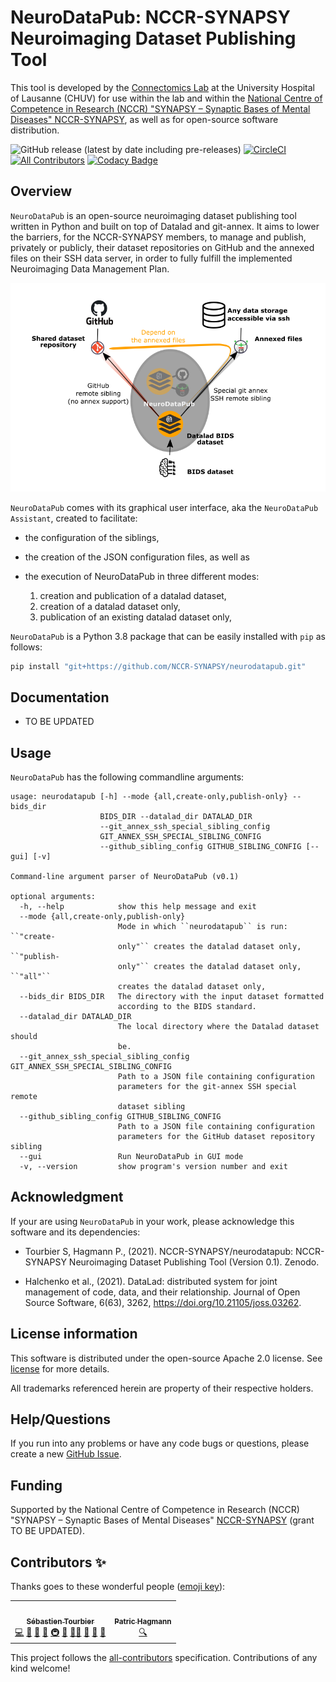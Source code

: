 # NeuroDataPub: NCCR-SYNAPSY Neuroimaging Dataset Publishing Tool

This tool is developed by the [Connectomics
Lab](https://wp.unil.ch/connectomics/) at the University Hospital of
Lausanne (CHUV) for use within the lab and within the [National Centre
of Competence in Research (NCCR) "SYNAPSY – Synaptic Bases of Mental
Diseases" NCCR-SYNAPSY](https://nccr-synapsy.ch/), as well as for
open-source software distribution.

![GitHub release (latest by date including pre-releases)](https://img.shields.io/github/v/release/NCCR-SYNAPSY/neurodatapub?include_prereleases)
[![CircleCI](https://circleci.com/gh/NCCR-SYNAPSY/neurodatapub/tree/main.svg?style=shield)](https://circleci.com/gh/NCCR-SYNAPSY/neurodatapub/tree/main)
[![All Contributors](https://img.shields.io/badge/all_contributors-2-orange.svg?style=flat-square)](#contributors-)
[![Codacy Badge](https://app.codacy.com/project/badge/Grade/e10b50b91e0f49b5866e527d3defd5ad)](https://www.codacy.com?utm_source=github.com&amp;utm_medium=referral&amp;utm_content=NCCR-SYNAPSY/neurodatapub&amp;utm_campaign=Badge_Grade)

## Overview

`NeuroDataPub` is an open-source neuroimaging dataset publishing tool written in Python and built on top of
Datalad and git-annex. It aims to lower the barriers, for the NCCR-SYNAPSY members,
to manage and publish, privately or publicly, their dataset repositories on GitHub and the annexed files on
their SSH data server, in order to fully fulfill the implemented Neuroimaging Data Management Plan.

![](https://github.com/NCCR-SYNAPSY/neurodatapub/raw/main/docs/images/neurodatapub_illustration.png)

`NeuroDataPub` comes with its graphical user interface, aka the `NeuroDataPub Assistant`,
created to facilitate:

*   the configuration of the siblings,

*   the creation of the JSON configuration files, as well as

*   the execution of NeuroDataPub in three different modes:
    1.  creation and publication of a datalad dataset,
    2.  creation of a datalad dataset only,
    3.  publication of an existing datalad dataset only,

`NeuroDataPub` is a Python 3.8 package that can be easily installed with `pip` as follows:

```bash
pip install "git+https://github.com/NCCR-SYNAPSY/neurodatapub.git"
```

## Documentation

*   TO BE UPDATED

## Usage

`NeuroDataPub` has the following commandline arguments:

```output
usage: neurodatapub [-h] --mode {all,create-only,publish-only} --bids_dir
                    BIDS_DIR --datalad_dir DATALAD_DIR
                    --git_annex_ssh_special_sibling_config
                    GIT_ANNEX_SSH_SPECIAL_SIBLING_CONFIG
                    --github_sibling_config GITHUB_SIBLING_CONFIG [--gui] [-v]

Command-line argument parser of NeuroDataPub (v0.1)

optional arguments:
  -h, --help            show this help message and exit
  --mode {all,create-only,publish-only}
                        Mode in which ``neurodatapub`` is run: ``"create-
                        only"`` creates the datalad dataset only, ``"publish-
                        only"`` creates the datalad dataset only, ``"all"``
                        creates the datalad dataset only,
  --bids_dir BIDS_DIR   The directory with the input dataset formatted
                        according to the BIDS standard.
  --datalad_dir DATALAD_DIR
                        The local directory where the Datalad dataset should
                        be.
  --git_annex_ssh_special_sibling_config GIT_ANNEX_SSH_SPECIAL_SIBLING_CONFIG
                        Path to a JSON file containing configuration
                        parameters for the git-annex SSH special remote
                        dataset sibling
  --github_sibling_config GITHUB_SIBLING_CONFIG
                        Path to a JSON file containing configuration
                        parameters for the GitHub dataset repository sibling
  --gui                 Run NeuroDataPub in GUI mode
  -v, --version         show program's version number and exit
```

## Acknowledgment

If your are using `NeuroDataPub` in your work, please acknowledge this
software and its dependencies:

*   Tourbier S, Hagmann P., (2021). NCCR-SYNAPSY/neurodatapub: NCCR-SYNAPSY Neuroimaging Dataset Publishing Tool (Version 0.1). Zenodo.

*   Halchenko et al., (2021). DataLad: distributed system for joint management of code, data, and their relationship. Journal of Open Source Software, 6(63), 3262, https://doi.org/10.21105/joss.03262.

## License information

This software is distributed under the open-source Apache 2.0 license.
See [license](LICENSE) for more details.

All trademarks referenced herein are property of their respective
holders.

## Help/Questions

If you run into any problems or have any code bugs or questions, please
create a new [GitHub Issue](https://github.com/NCCR-SYNAPSY/neurodatapub/issues).

## Funding

Supported by the National Centre of Competence in Research (NCCR)
"SYNAPSY – Synaptic Bases of Mental Diseases" [NCCR-SYNAPSY](https://nccr-synapsy.ch/)
(grant TO BE UPDATED).

## Contributors ✨

Thanks goes to these wonderful people ([emoji key](https://allcontributors.org/docs/en/emoji-key)):

<!-- ALL-CONTRIBUTORS-LIST:START - Do not remove or modify this section -->
<!-- prettier-ignore-start -->
<!-- markdownlint-disable -->
<table>
  <tr>
    <td align="center"><a href="https://github.com/sebastientourbier"><img src="https://avatars.githubusercontent.com/u/22279770?v=4?s=100" width="100px;" alt=""/><br /><sub><b>Sébastien Tourbier</b></sub></a><br /><a href="https://github.com/NCCR-SYNAPSY/neurodatapub/commits?author=sebastientourbier" title="Code">💻</a> <a href="https://github.com/NCCR-SYNAPSY/neurodatapub/commits?author=sebastientourbier" title="Documentation">📖</a> <a href="#design-sebastientourbier" title="Design">🎨</a> <a href="#ideas-sebastientourbier" title="Ideas, Planning, & Feedback">🤔</a> <a href="#infra-sebastientourbier" title="Infrastructure (Hosting, Build-Tools, etc)">🚇</a> <a href="#maintenance-sebastientourbier" title="Maintenance">🚧</a> <a href="#mentoring-sebastientourbier" title="Mentoring">🧑‍🏫</a> <a href="#projectManagement-sebastientourbier" title="Project Management">📆</a> <a href="#question-sebastientourbier" title="Answering Questions">💬</a> <a href="https://github.com/NCCR-SYNAPSY/neurodatapub/pulls?q=is%3Apr+reviewed-by%3Asebastientourbier" title="Reviewed Pull Requests">👀</a></td>
    <td align="center"><a href="https://wp.unil.ch/connectomics"><img src="https://avatars.githubusercontent.com/u/411192?v=4?s=100" width="100px;" alt=""/><br /><sub><b>Patric Hagmann</b></sub></a><br /><a href="#fundingFinding-pahagman" title="Funding Finding">🔍</a></td>
  </tr>
</table>

<!-- markdownlint-restore -->
<!-- prettier-ignore-end -->

<!-- ALL-CONTRIBUTORS-LIST:END -->

This project follows the [all-contributors](https://github.com/all-contributors/all-contributors) specification. Contributions of any kind welcome!
